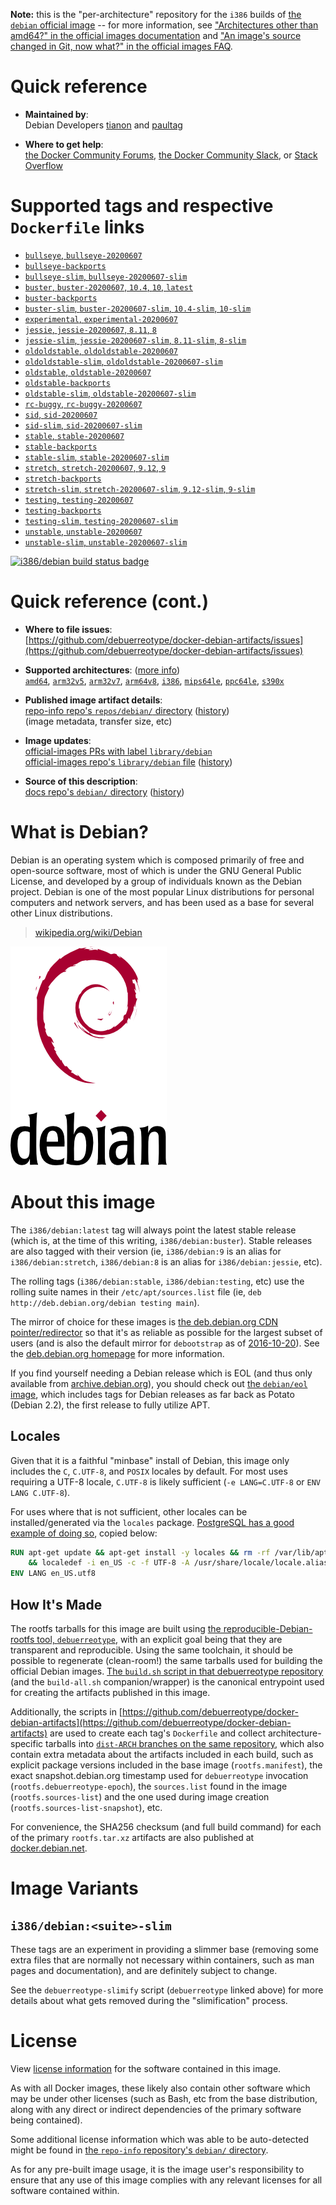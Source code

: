 <!--

********************************************************************************

WARNING:

    DO NOT EDIT "debian/README.md"

    IT IS AUTO-GENERATED

    (from the other files in "debian/" combined with a set of templates)

********************************************************************************

-->

**Note:** this is the "per-architecture" repository for the `i386` builds of [the `debian` official image](https://hub.docker.com/_/debian) -- for more information, see ["Architectures other than amd64?" in the official images documentation](https://github.com/docker-library/official-images#architectures-other-than-amd64) and ["An image's source changed in Git, now what?" in the official images FAQ](https://github.com/docker-library/faq#an-images-source-changed-in-git-now-what).

# Quick reference

-	**Maintained by**:  
	Debian Developers [tianon](https://qa.debian.org/developer.php?login=tianon) and [paultag](https://qa.debian.org/developer.php?login=paultag)

-	**Where to get help**:  
	[the Docker Community Forums](https://forums.docker.com/), [the Docker Community Slack](https://dockr.ly/slack), or [Stack Overflow](https://stackoverflow.com/search?tab=newest&q=docker)

# Supported tags and respective `Dockerfile` links

-	[`bullseye`, `bullseye-20200607`](https://github.com/debuerreotype/docker-debian-artifacts/blob/41754f640b471436ab9efa2b53aa0271a68a1726/bullseye/Dockerfile)
-	[`bullseye-backports`](https://github.com/debuerreotype/docker-debian-artifacts/blob/41754f640b471436ab9efa2b53aa0271a68a1726/bullseye/backports/Dockerfile)
-	[`bullseye-slim`, `bullseye-20200607-slim`](https://github.com/debuerreotype/docker-debian-artifacts/blob/41754f640b471436ab9efa2b53aa0271a68a1726/bullseye/slim/Dockerfile)
-	[`buster`, `buster-20200607`, `10.4`, `10`, `latest`](https://github.com/debuerreotype/docker-debian-artifacts/blob/41754f640b471436ab9efa2b53aa0271a68a1726/buster/Dockerfile)
-	[`buster-backports`](https://github.com/debuerreotype/docker-debian-artifacts/blob/41754f640b471436ab9efa2b53aa0271a68a1726/buster/backports/Dockerfile)
-	[`buster-slim`, `buster-20200607-slim`, `10.4-slim`, `10-slim`](https://github.com/debuerreotype/docker-debian-artifacts/blob/41754f640b471436ab9efa2b53aa0271a68a1726/buster/slim/Dockerfile)
-	[`experimental`, `experimental-20200607`](https://github.com/debuerreotype/docker-debian-artifacts/blob/41754f640b471436ab9efa2b53aa0271a68a1726/experimental/Dockerfile)
-	[`jessie`, `jessie-20200607`, `8.11`, `8`](https://github.com/debuerreotype/docker-debian-artifacts/blob/41754f640b471436ab9efa2b53aa0271a68a1726/jessie/Dockerfile)
-	[`jessie-slim`, `jessie-20200607-slim`, `8.11-slim`, `8-slim`](https://github.com/debuerreotype/docker-debian-artifacts/blob/41754f640b471436ab9efa2b53aa0271a68a1726/jessie/slim/Dockerfile)
-	[`oldoldstable`, `oldoldstable-20200607`](https://github.com/debuerreotype/docker-debian-artifacts/blob/41754f640b471436ab9efa2b53aa0271a68a1726/oldoldstable/Dockerfile)
-	[`oldoldstable-slim`, `oldoldstable-20200607-slim`](https://github.com/debuerreotype/docker-debian-artifacts/blob/41754f640b471436ab9efa2b53aa0271a68a1726/oldoldstable/slim/Dockerfile)
-	[`oldstable`, `oldstable-20200607`](https://github.com/debuerreotype/docker-debian-artifacts/blob/41754f640b471436ab9efa2b53aa0271a68a1726/oldstable/Dockerfile)
-	[`oldstable-backports`](https://github.com/debuerreotype/docker-debian-artifacts/blob/41754f640b471436ab9efa2b53aa0271a68a1726/oldstable/backports/Dockerfile)
-	[`oldstable-slim`, `oldstable-20200607-slim`](https://github.com/debuerreotype/docker-debian-artifacts/blob/41754f640b471436ab9efa2b53aa0271a68a1726/oldstable/slim/Dockerfile)
-	[`rc-buggy`, `rc-buggy-20200607`](https://github.com/debuerreotype/docker-debian-artifacts/blob/41754f640b471436ab9efa2b53aa0271a68a1726/rc-buggy/Dockerfile)
-	[`sid`, `sid-20200607`](https://github.com/debuerreotype/docker-debian-artifacts/blob/41754f640b471436ab9efa2b53aa0271a68a1726/sid/Dockerfile)
-	[`sid-slim`, `sid-20200607-slim`](https://github.com/debuerreotype/docker-debian-artifacts/blob/41754f640b471436ab9efa2b53aa0271a68a1726/sid/slim/Dockerfile)
-	[`stable`, `stable-20200607`](https://github.com/debuerreotype/docker-debian-artifacts/blob/41754f640b471436ab9efa2b53aa0271a68a1726/stable/Dockerfile)
-	[`stable-backports`](https://github.com/debuerreotype/docker-debian-artifacts/blob/41754f640b471436ab9efa2b53aa0271a68a1726/stable/backports/Dockerfile)
-	[`stable-slim`, `stable-20200607-slim`](https://github.com/debuerreotype/docker-debian-artifacts/blob/41754f640b471436ab9efa2b53aa0271a68a1726/stable/slim/Dockerfile)
-	[`stretch`, `stretch-20200607`, `9.12`, `9`](https://github.com/debuerreotype/docker-debian-artifacts/blob/41754f640b471436ab9efa2b53aa0271a68a1726/stretch/Dockerfile)
-	[`stretch-backports`](https://github.com/debuerreotype/docker-debian-artifacts/blob/41754f640b471436ab9efa2b53aa0271a68a1726/stretch/backports/Dockerfile)
-	[`stretch-slim`, `stretch-20200607-slim`, `9.12-slim`, `9-slim`](https://github.com/debuerreotype/docker-debian-artifacts/blob/41754f640b471436ab9efa2b53aa0271a68a1726/stretch/slim/Dockerfile)
-	[`testing`, `testing-20200607`](https://github.com/debuerreotype/docker-debian-artifacts/blob/41754f640b471436ab9efa2b53aa0271a68a1726/testing/Dockerfile)
-	[`testing-backports`](https://github.com/debuerreotype/docker-debian-artifacts/blob/41754f640b471436ab9efa2b53aa0271a68a1726/testing/backports/Dockerfile)
-	[`testing-slim`, `testing-20200607-slim`](https://github.com/debuerreotype/docker-debian-artifacts/blob/41754f640b471436ab9efa2b53aa0271a68a1726/testing/slim/Dockerfile)
-	[`unstable`, `unstable-20200607`](https://github.com/debuerreotype/docker-debian-artifacts/blob/41754f640b471436ab9efa2b53aa0271a68a1726/unstable/Dockerfile)
-	[`unstable-slim`, `unstable-20200607-slim`](https://github.com/debuerreotype/docker-debian-artifacts/blob/41754f640b471436ab9efa2b53aa0271a68a1726/unstable/slim/Dockerfile)

[![i386/debian build status badge](https://img.shields.io/jenkins/s/https/doi-janky.infosiftr.net/job/multiarch/job/i386/job/debian.svg?label=i386/debian%20%20build%20job)](https://doi-janky.infosiftr.net/job/multiarch/job/i386/job/debian/)

# Quick reference (cont.)

-	**Where to file issues**:  
	[https://github.com/debuerreotype/docker-debian-artifacts/issues](https://github.com/debuerreotype/docker-debian-artifacts/issues)

-	**Supported architectures**: ([more info](https://github.com/docker-library/official-images#architectures-other-than-amd64))  
	[`amd64`](https://hub.docker.com/r/amd64/debian/), [`arm32v5`](https://hub.docker.com/r/arm32v5/debian/), [`arm32v7`](https://hub.docker.com/r/arm32v7/debian/), [`arm64v8`](https://hub.docker.com/r/arm64v8/debian/), [`i386`](https://hub.docker.com/r/i386/debian/), [`mips64le`](https://hub.docker.com/r/mips64le/debian/), [`ppc64le`](https://hub.docker.com/r/ppc64le/debian/), [`s390x`](https://hub.docker.com/r/s390x/debian/)

-	**Published image artifact details**:  
	[repo-info repo's `repos/debian/` directory](https://github.com/docker-library/repo-info/blob/master/repos/debian) ([history](https://github.com/docker-library/repo-info/commits/master/repos/debian))  
	(image metadata, transfer size, etc)

-	**Image updates**:  
	[official-images PRs with label `library/debian`](https://github.com/docker-library/official-images/pulls?q=label%3Alibrary%2Fdebian)  
	[official-images repo's `library/debian` file](https://github.com/docker-library/official-images/blob/master/library/debian) ([history](https://github.com/docker-library/official-images/commits/master/library/debian))

-	**Source of this description**:  
	[docs repo's `debian/` directory](https://github.com/docker-library/docs/tree/master/debian) ([history](https://github.com/docker-library/docs/commits/master/debian))

# What is Debian?

Debian is an operating system which is composed primarily of free and open-source software, most of which is under the GNU General Public License, and developed by a group of individuals known as the Debian project. Debian is one of the most popular Linux distributions for personal computers and network servers, and has been used as a base for several other Linux distributions.

> [wikipedia.org/wiki/Debian](https://en.wikipedia.org/wiki/Debian)

![logo](https://raw.githubusercontent.com/docker-library/docs/b449be7df57e9ed9086bb5821bfb5d6cdc5d67a4/debian/logo.png)

# About this image

The `i386/debian:latest` tag will always point the latest stable release (which is, at the time of this writing, `i386/debian:buster`). Stable releases are also tagged with their version (ie, `i386/debian:9` is an alias for `i386/debian:stretch`, `i386/debian:8` is an alias for `i386/debian:jessie`, etc).

The rolling tags (`i386/debian:stable`, `i386/debian:testing`, etc) use the rolling suite names in their `/etc/apt/sources.list` file (ie, `deb http://deb.debian.org/debian testing main`).

The mirror of choice for these images is [the deb.debian.org CDN pointer/redirector](https://deb.debian.org) so that it's as reliable as possible for the largest subset of users (and is also the default mirror for `debootstrap` as of [2016-10-20](https://anonscm.debian.org/cgit/d-i/debootstrap.git/commit/?id=9e8bc60ad1ccf3a25ce7890526b70059f3e770de)). See the [deb.debian.org homepage](https://deb.debian.org) for more information.

If you find yourself needing a Debian release which is EOL (and thus only available from [archive.debian.org](http://archive.debian.org)), you should check out [the `debian/eol` image](https://hub.docker.com/r/debian/eol/), which includes tags for Debian releases as far back as Potato (Debian 2.2), the first release to fully utilize APT.

## Locales

Given that it is a faithful "minbase" install of Debian, this image only includes the `C`, `C.UTF-8`, and `POSIX` locales by default. For most uses requiring a UTF-8 locale, `C.UTF-8` is likely sufficient (`-e LANG=C.UTF-8` or `ENV LANG C.UTF-8`).

For uses where that is not sufficient, other locales can be installed/generated via the `locales` package. [PostgreSQL has a good example of doing so](https://github.com/docker-library/postgres/blob/69bc540ecfffecce72d49fa7e4a46680350037f9/9.6/Dockerfile#L21-L24), copied below:

```dockerfile
RUN apt-get update && apt-get install -y locales && rm -rf /var/lib/apt/lists/* \
	&& localedef -i en_US -c -f UTF-8 -A /usr/share/locale/locale.alias en_US.UTF-8
ENV LANG en_US.utf8
```

## How It's Made

The rootfs tarballs for this image are built using [the reproducible-Debian-rootfs tool, `debuerreotype`](https://github.com/debuerreotype/debuerreotype), with an explicit goal being that they are transparent and reproducible. Using the same toolchain, it should be possible to regenerate (clean-room!) the same tarballs used for building the official Debian images. [The `build.sh` script in that debuerreotype repository](https://github.com/debuerreotype/debuerreotype/blob/master/build.sh) (and the `build-all.sh` companion/wrapper) is the canonical entrypoint used for creating the artifacts published in this image.

Additionally, the scripts in [https://github.com/debuerreotype/docker-debian-artifacts](https://github.com/debuerreotype/docker-debian-artifacts) are used to create each tag's `Dockerfile` and collect architecture-specific tarballs into [`dist-ARCH` branches on the same repository](https://github.com/debuerreotype/docker-debian-artifacts/branches), which also contain extra metadata about the artifacts included in each build, such as explicit package versions included in the base image (`rootfs.manifest`), the exact snapshot.debian.org timestamp used for `debuerreotype` invocation (`rootfs.debuerreotype-epoch`), the `sources.list` found in the image (`rootfs.sources-list`) and the one used during image creation (`rootfs.sources-list-snapshot`), etc.

For convenience, the SHA256 checksum (and full build command) for each of the primary `rootfs.tar.xz` artifacts are also published at [docker.debian.net](https://docker.debian.net/).

# Image Variants

## `i386/debian:<suite>-slim`

These tags are an experiment in providing a slimmer base (removing some extra files that are normally not necessary within containers, such as man pages and documentation), and are definitely subject to change.

See the `debuerreotype-slimify` script (`debuerreotype` linked above) for more details about what gets removed during the "slimification" process.

# License

View [license information](https://www.debian.org/social_contract#guidelines) for the software contained in this image.

As with all Docker images, these likely also contain other software which may be under other licenses (such as Bash, etc from the base distribution, along with any direct or indirect dependencies of the primary software being contained).

Some additional license information which was able to be auto-detected might be found in [the `repo-info` repository's `debian/` directory](https://github.com/docker-library/repo-info/tree/master/repos/debian).

As for any pre-built image usage, it is the image user's responsibility to ensure that any use of this image complies with any relevant licenses for all software contained within.
